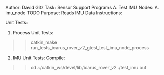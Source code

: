 Author: David Gitz
Task: Sensor
Support Programs
A. Test IMU
Nodes:
A. imu_node
TODO
Purpose:
Reads IMU Data
Instructions:


Unit Tests:
1.  Process Unit Tests:
  >>catkin_make run_tests_icarus_rover_v2_gtest_test_imu_node_process
2.  IMU Unit Tests:
  Compile: 
  >>cd ~/catkin_ws/devel/lib/icarus_rover_v2
  >>./test_imu.out


